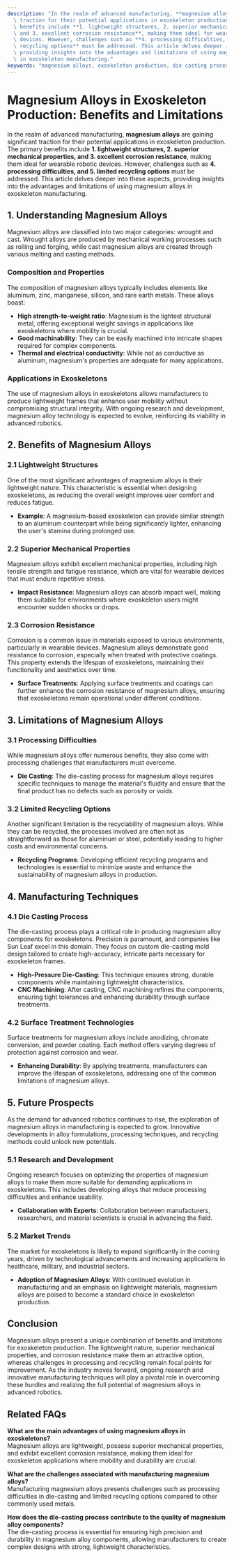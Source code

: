 ```yaml
---
description: "In the realm of advanced manufacturing, **magnesium alloys** are gaining significant\
  \ traction for their potential applications in exoskeleton production. The primary\
  \ benefits include **1. lightweight structures, 2. superior mechanical properties,\
  \ and 3. excellent corrosion resistance**, making them ideal for wearable robotic\
  \ devices. However, challenges such as **4. processing difficulties, and 5. limited\
  \ recycling options** must be addressed. This article delves deeper into these aspects,\
  \ providing insights into the advantages and limitations of using magnesium alloys\
  \ in exoskeleton manufacturing."
keywords: "magnesium alloys, exoskeleton production, die casting process, heat dissipation performance"
---
```

# Magnesium Alloys in Exoskeleton Production: Benefits and Limitations

In the realm of advanced manufacturing, **magnesium alloys** are gaining significant traction for their potential applications in exoskeleton production. The primary benefits include **1. lightweight structures, 2. superior mechanical properties, and 3. excellent corrosion resistance**, making them ideal for wearable robotic devices. However, challenges such as **4. processing difficulties, and 5. limited recycling options** must be addressed. This article delves deeper into these aspects, providing insights into the advantages and limitations of using magnesium alloys in exoskeleton manufacturing.

## 1. Understanding Magnesium Alloys

Magnesium alloys are classified into two major categories: wrought and cast. Wrought alloys are produced by mechanical working processes such as rolling and forging, while cast magnesium alloys are created through various melting and casting methods. 

### Composition and Properties

The composition of magnesium alloys typically includes elements like aluminum, zinc, manganese, silicon, and rare earth metals. These alloys boast:

- **High strength-to-weight ratio**: Magnesium is the lightest structural metal, offering exceptional weight savings in applications like exoskeletons where mobility is crucial.
- **Good machinability**: They can be easily machined into intricate shapes required for complex components.
- **Thermal and electrical conductivity**: While not as conductive as aluminum, magnesium's properties are adequate for many applications.

### Applications in Exoskeletons

The use of magnesium alloys in exoskeletons allows manufacturers to produce lightweight frames that enhance user mobility without compromising structural integrity. With ongoing research and development, magnesium alloy technology is expected to evolve, reinforcing its viability in advanced robotics.

## 2. Benefits of Magnesium Alloys

### 2.1 Lightweight Structures

One of the most significant advantages of magnesium alloys is their lightweight nature. This characteristic is essential when designing exoskeletons, as reducing the overall weight improves user comfort and reduces fatigue.

- **Example**: A magnesium-based exoskeleton can provide similar strength to an aluminum counterpart while being significantly lighter, enhancing the user's stamina during prolonged use.

### 2.2 Superior Mechanical Properties

Magnesium alloys exhibit excellent mechanical properties, including high tensile strength and fatigue resistance, which are vital for wearable devices that must endure repetitive stress.

- **Impact Resistance**: Magnesium alloys can absorb impact well, making them suitable for environments where exoskeleton users might encounter sudden shocks or drops.

### 2.3 Corrosion Resistance

Corrosion is a common issue in materials exposed to various environments, particularly in wearable devices. Magnesium alloys demonstrate good resistance to corrosion, especially when treated with protective coatings. This property extends the lifespan of exoskeletons, maintaining their functionality and aesthetics over time.

- **Surface Treatments**: Applying surface treatments and coatings can further enhance the corrosion resistance of magnesium alloys, ensuring that exoskeletons remain operational under different conditions.

## 3. Limitations of Magnesium Alloys

### 3.1 Processing Difficulties

While magnesium alloys offer numerous benefits, they also come with processing challenges that manufacturers must overcome. 

- **Die Casting**: The die-casting process for magnesium alloys requires specific techniques to manage the material's fluidity and ensure that the final product has no defects such as porosity or voids.

### 3.2 Limited Recycling Options

Another significant limitation is the recyclability of magnesium alloys. While they can be recycled, the processes involved are often not as straightforward as those for aluminum or steel, potentially leading to higher costs and environmental concerns.

- **Recycling Programs**: Developing efficient recycling programs and technologies is essential to minimize waste and enhance the sustainability of magnesium alloys in production.

## 4. Manufacturing Techniques

### 4.1 Die Casting Process

The die-casting process plays a critical role in producing magnesium alloy components for exoskeletons. Precision is paramount, and companies like Sun Leaf excel in this domain. They focus on custom die-casting mold design tailored to create high-accuracy, intricate parts necessary for exoskeleton frames.

- **High-Pressure Die-Casting**: This technique ensures strong, durable components while maintaining lightweight characteristics.
- **CNC Machining**: After casting, CNC machining refines the components, ensuring tight tolerances and enhancing durability through surface treatments.

### 4.2 Surface Treatment Technologies

Surface treatments for magnesium alloys include anodizing, chromate conversion, and powder coating. Each method offers varying degrees of protection against corrosion and wear.

- **Enhancing Durability**: By applying treatments, manufacturers can improve the lifespan of exoskeletons, addressing one of the common limitations of magnesium alloys.

## 5. Future Prospects

As the demand for advanced robotics continues to rise, the exploration of magnesium alloys in manufacturing is expected to grow. Innovative developments in alloy formulations, processing techniques, and recycling methods could unlock new potentials.

### 5.1 Research and Development

Ongoing research focuses on optimizing the properties of magnesium alloys to make them more suitable for demanding applications in exoskeletons. This includes developing alloys that reduce processing difficulties and enhance usability.

- **Collaboration with Experts**: Collaboration between manufacturers, researchers, and material scientists is crucial in advancing the field.

### 5.2 Market Trends

The market for exoskeletons is likely to expand significantly in the coming years, driven by technological advancements and increasing applications in healthcare, military, and industrial sectors. 

- **Adoption of Magnesium Alloys**: With continued evolution in manufacturing and an emphasis on lightweight materials, magnesium alloys are poised to become a standard choice in exoskeleton production.

## Conclusion

Magnesium alloys present a unique combination of benefits and limitations for exoskeleton production. The lightweight nature, superior mechanical properties, and corrosion resistance make them an attractive option, whereas challenges in processing and recycling remain focal points for improvement. As the industry moves forward, ongoing research and innovative manufacturing techniques will play a pivotal role in overcoming these hurdles and realizing the full potential of magnesium alloys in advanced robotics.

## Related FAQs

**What are the main advantages of using magnesium alloys in exoskeletons?**  
Magnesium alloys are lightweight, possess superior mechanical properties, and exhibit excellent corrosion resistance, making them ideal for exoskeleton applications where mobility and durability are crucial.

**What are the challenges associated with manufacturing magnesium alloys?**  
Manufacturing magnesium alloys presents challenges such as processing difficulties in die-casting and limited recycling options compared to other commonly used metals.

**How does the die-casting process contribute to the quality of magnesium alloy components?**  
The die-casting process is essential for ensuring high precision and durability in magnesium alloy components, allowing manufacturers to create complex designs with strong, lightweight characteristics.
